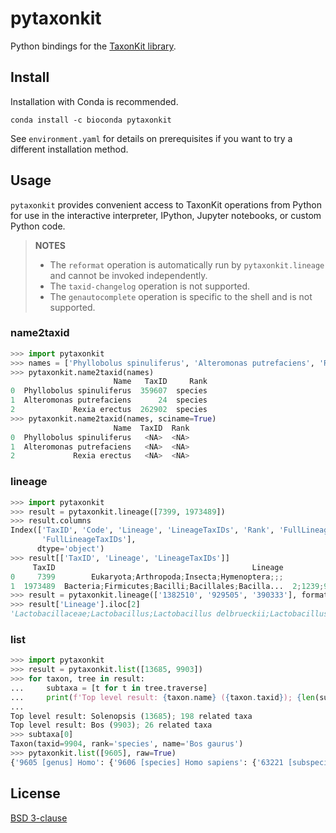 # pytaxonkit

Python bindings for the [TaxonKit library](https://bioinf.shenwei.me/taxonkit/).


## Install

Installation with Conda is recommended.

```
conda install -c bioconda pytaxonkit
```

See `environment.yaml` for details on prerequisites if you want to try a different installation method.

## Usage

`pytaxonkit` provides convenient access to TaxonKit operations from Python for use in the interactive interpreter, IPython, Jupyter notebooks, or custom Python code.

> **NOTES**
> - The `reformat` operation is automatically run by `pytaxonkit.lineage` and cannot be invoked independently.
> - The `taxid-changelog` operation is not supported.
> - The `genautocomplete` operation is specific to the shell and is not supported.

### name2taxid

```python
>>> import pytaxonkit
>>> names = ['Phyllobolus spinuliferus', 'Alteromonas putrefaciens', 'Rexia erectus']
>>> pytaxonkit.name2taxid(names)
                       Name   TaxID     Rank
0  Phyllobolus spinuliferus  359607  species
1  Alteromonas putrefaciens      24  species
2             Rexia erectus  262902  species
>>> pytaxonkit.name2taxid(names, sciname=True)
                       Name  TaxID  Rank
0  Phyllobolus spinuliferus   <NA>  <NA>
1  Alteromonas putrefaciens   <NA>  <NA>
2             Rexia erectus   <NA>  <NA>
```

### lineage

```python
>>> import pytaxonkit
>>> result = pytaxonkit.lineage([7399, 1973489])
>>> result.columns
Index(['TaxID', 'Code', 'Lineage', 'LineageTaxIDs', 'Rank', 'FullLineage',
       'FullLineageTaxIDs'],
      dtype='object')
>>> result[['TaxID', 'Lineage', 'LineageTaxIDs']]
     TaxID                                            Lineage                          LineageTaxIDs
0     7399        Eukaryota;Arthropoda;Insecta;Hymenoptera;;;                2759;6656;50557;7399;;;
1  1973489  Bacteria;Firmicutes;Bacilli;Bacillales;Bacilla...  2;1239;91061;1385;186817;1386;1973489
>>> result = pytaxonkit.lineage(['1382510', '929505', '390333'], formatstr='{f};{g};{s};{S}')
>>> result['Lineage'].iloc[2]
'Lactobacillaceae;Lactobacillus;Lactobacillus delbrueckii;Lactobacillus delbrueckii subsp. bulgaricus'
```

### list

```python
>>> import pytaxonkit
>>> result = pytaxonkit.list([13685, 9903])
>>> for taxon, tree in result:
...     subtaxa = [t for t in tree.traverse]
...     print(f'Top level result: {taxon.name} ({taxon.taxid}); {len(subtaxa)} related taxa')
...
Top level result: Solenopsis (13685); 198 related taxa
Top level result: Bos (9903); 26 related taxa
>>> subtaxa[0]
Taxon(taxid=9904, rank='species', name='Bos gaurus')
>>> pytaxonkit.list([9605], raw=True)
{'9605 [genus] Homo': {'9606 [species] Homo sapiens': {'63221 [subspecies] Homo sapiens neanderthalensis': {}, "741158 [subspecies]Homo sapiens subsp. 'Denisova'": {}, '2665952 [no rank] environmental samples': {'2665953 [species] Homo sapiens environmentalsample': {}}}, '1425170 [species] Homo heidelbergensis': {}}}
```


## License

[BSD 3-clause](LICENSE)
